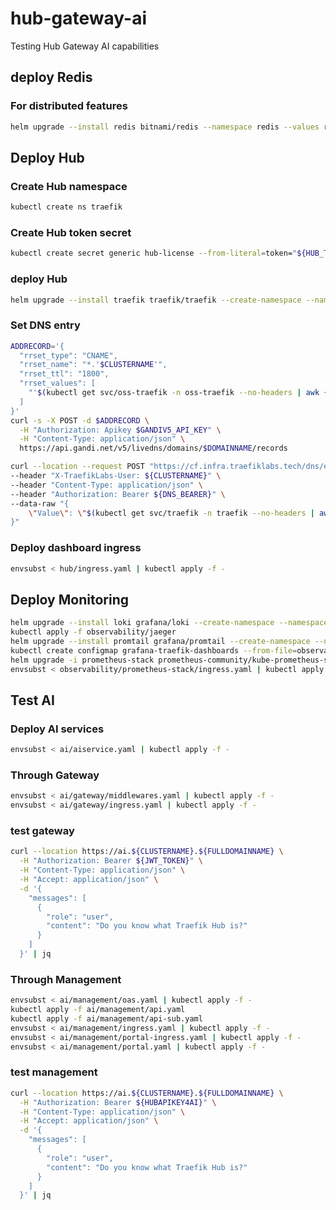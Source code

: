 # hub-gateway-ai
Testing Hub Gateway AI capabilities

## deploy Redis

### For distributed features

```bash
helm upgrade --install redis bitnami/redis --namespace redis --values redis/values.yaml --create-namespace
```

## Deploy Hub

### Create Hub namespace

```bash
kubectl create ns traefik
```

### Create Hub token secret

```bash
kubectl create secret generic hub-license --from-literal=token="${HUB_TOKEN}" -n traefik
```

### deploy Hub

```bash
helm upgrade --install traefik traefik/traefik --create-namespace --namespace traefik --values hub/hub-values.yaml
```

### Set DNS entry

```bash
ADDRECORD='{
  "rrset_type": "CNAME",
  "rrset_name": "*.'$CLUSTERNAME'",
  "rrset_ttl": "1800",
  "rrset_values": [
    "'$(kubectl get svc/oss-traefik -n oss-traefik --no-headers | awk {'print $4'})'."
  ]
}'
curl -s -X POST -d $ADDRECORD \
  -H "Authorization: Apikey $GANDIV5_API_KEY" \
  -H "Content-Type: application/json" \
  https://api.gandi.net/v5/livedns/domains/$DOMAINNAME/records
```

```bash
curl --location --request POST "https://cf.infra.traefiklabs.tech/dns/env-on-demand" \
--header "X-TraefikLabs-User: ${CLUSTERNAME}" \
--header "Content-Type: application/json" \
--header "Authorization: Bearer ${DNS_BEARER}" \
--data-raw "{
    \"Value\": \"$(kubectl get svc/traefik -n traefik --no-headers | awk {'print $4'})\"
}"
```

### Deploy dashboard ingress

```bash
envsubst < hub/ingress.yaml | kubectl apply -f -
```

## Deploy Monitoring

```bash
helm upgrade --install loki grafana/loki --create-namespace --namespace observability --values observability/loki/values.yaml
kubectl apply -f observability/jaeger
helm upgrade --install promtail grafana/promtail --create-namespace --namespace observability --values observability/promtail/values.yaml
kubectl create configmap grafana-traefik-dashboards --from-file=observability/prometheus-stack/traefik.json --from-file=observability/prometheus-stack/api.json --from-file=observability/prometheus-stack/ai.json -o yaml --dry-run=client -n observability | kubectl apply -f -
helm upgrade -i prometheus-stack prometheus-community/kube-prometheus-stack -f observability/prometheus-stack/values.yaml --namespace=observability
envsubst < observability/prometheus-stack/ingress.yaml | kubectl apply -f -
```

## Test AI

### Deploy AI services

```bash
envsubst < ai/aiservice.yaml | kubectl apply -f -
```

### Through Gateway

```bash
envsubst < ai/gateway/middlewares.yaml | kubectl apply -f -
envsubst < ai/gateway/ingress.yaml | kubectl apply -f -
```

### test gateway

```bash
curl --location https://ai.${CLUSTERNAME}.${FULLDOMAINNAME} \
  -H "Authorization: Bearer ${JWT_TOKEN}" \
  -H "Content-Type: application/json" \
  -H "Accept: application/json" \
  -d '{
    "messages": [
      {
        "role": "user",
        "content": "Do you know what Traefik Hub is?"
      }
    ]
  }' | jq
```

### Through Management

```bash
envsubst < ai/management/oas.yaml | kubectl apply -f -
kubectl apply -f ai/management/api.yaml
kubectl apply -f ai/management/api-sub.yaml
envsubst < ai/management/ingress.yaml | kubectl apply -f -
envsubst < ai/management/portal-ingress.yaml | kubectl apply -f -
envsubst < ai/management/portal.yaml | kubectl apply -f -
```

### test management

```bash
curl --location https://ai.${CLUSTERNAME}.${FULLDOMAINNAME} \
  -H "Authorization: Bearer ${HUBAPIKEY4AI}" \
  -H "Content-Type: application/json" \
  -H "Accept: application/json" \
  -d '{
    "messages": [
      {
        "role": "user",
        "content": "Do you know what Traefik Hub is?"
      }
    ]
  }' | jq
```
